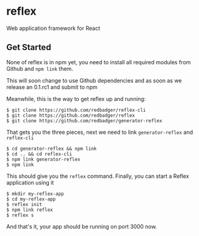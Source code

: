 reflex
======

Web application framework for React

## Get Started

None of reflex is in npm yet, you need to install all required modules from
Github and `npm link` them.

This will soon change to use Github dependencies and as soon as we release an 0.1.rc1 and
submit to npm

Meanwhile, this is the way to get reflex up and running:

```
$ git clone https://github.com/redbadger/reflex-cli
$ git clone https://github.com/redbadger/reflex
$ git clone https://github.com/redbadger/generator-reflex
```

That gets you the three pieces, next we need to link `generator-reflex` and `reflex-cli`

```
$ cd generator-reflex && npm link
$ cd .. && cd reflex-cli
$ npm link generator-reflex
$ npm link
```

This should give you the `reflex` command. Finally, you can start a Reflex application using it

```
$ mkdir my-reflex-app
$ cd my-reflex-app
$ reflex init
$ npm link reflex
$ reflex s
```

And that's it, your app should be running on port 3000 now.
